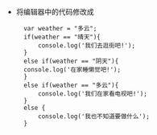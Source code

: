 - 将编辑器中的代码修改成

    	var weather = "多云";
    	if(weather == "晴天"){
        	console.log('我们去逛街吧!');
    	}
    	else if(weather == "阴天"){
        console.log('在家睡懒觉吧!');
    	}
    	else if(weather == "多云"){
        	console.log('我们在家看电视吧!');
    	}
    	else {
        	console.log('我也不知道要做什么');
        }